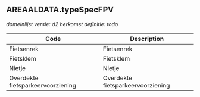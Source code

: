 ## AREAALDATA.typeSpecFPV

*domeinlijst versie: d2* *herkomst definitie: todo*

 |Code |Description	|
|	---	|	---	|
| Fietsenrek | Fietsenrek |
| Fietsklem | Fietsklem |
| Nietje | Nietje |
| Overdekte fietsparkeervoorziening | Overdekte fietsparkeervoorziening |
